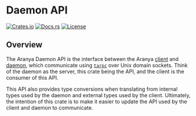 # Daemon API

[![Crates.io][crates-badge]][crates-url]
[![Docs.rs][docs-badge]][docs-url]
[![License][license-badge]][license-url]

[crates-badge]: https://img.shields.io/crates/v/aranya-daemon-api.svg
[crates-url]: https://crates.io/crates/aranya-daemon-api
[docs-badge]: https://docs.rs/aranya-daemon-api/badge.svg
[docs-url]: https://docs.rs/aranya-daemon-api/latest/aranya_daemon_api/
[license-badge]: https://img.shields.io/crates/l/aranya-daemon-api.svg
[license-url]: ../../LICENSE.md

## Overview

The Aranya Daemon API is the interface between the Aranya
[client](../aranya-client/) and [daemon](../aranya-daemon/), which communicate
using [`tarpc`](https://crates.io/crates/tarpc) over Unix domain sockets. Think
of the daemon as the server, this crate being the API, and the client is the
consumer of this API.

This API also provides type conversions when translating from internal types
used by the daemon and external types used by the client. Ultimately, the
intention of this crate is to make it easier to update the API used by the
client and daemon to communicate.

